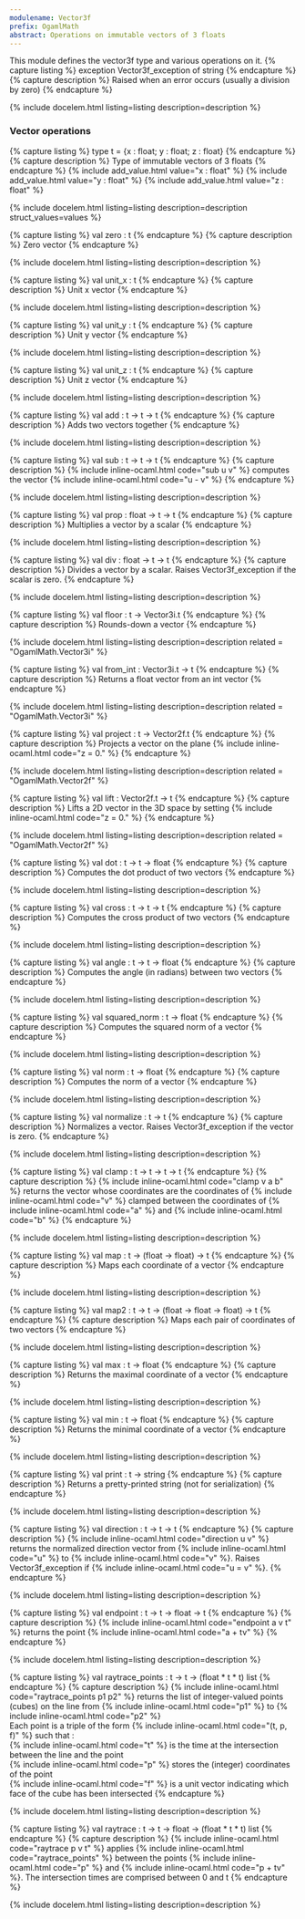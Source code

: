 ```yaml
---
modulename: Vector3f 
prefix: OgamlMath
abstract: Operations on immutable vectors of 3 floats
---
```



This module defines the vector3f type and various operations on it.
{% capture listing %}
exception Vector3f_exception of string
{% endcapture %}
{% capture description %}
Raised when an error occurs (usually a division by zero)
{% endcapture %}

{% include docelem.html listing=listing description=description   %}

### Vector operations

{% capture listing %}
type t = {x : float; y : float; z : float}
{% endcapture %}
{% capture description %}
Type of immutable vectors of 3 floats
{% endcapture %}
{% include add_value.html value="x : float" %}
{% include add_value.html value="y : float" %}
{% include add_value.html value="z : float" %}

{% include docelem.html listing=listing description=description struct_values=values  %}

{% capture listing %}
val zero : t
{% endcapture %}
{% capture description %}
Zero vector
{% endcapture %}

{% include docelem.html listing=listing description=description   %}

{% capture listing %}
val unit_x : t
{% endcapture %}
{% capture description %}
Unit x vector
{% endcapture %}

{% include docelem.html listing=listing description=description   %}

{% capture listing %}
val unit_y : t
{% endcapture %}
{% capture description %}
Unit y vector
{% endcapture %}

{% include docelem.html listing=listing description=description   %}

{% capture listing %}
val unit_z : t
{% endcapture %}
{% capture description %}
Unit z vector
{% endcapture %}

{% include docelem.html listing=listing description=description   %}

{% capture listing %}
val add : t -> t -> t
{% endcapture %}
{% capture description %}
Adds two vectors together
{% endcapture %}

{% include docelem.html listing=listing description=description   %}

{% capture listing %}
val sub : t -> t -> t
{% endcapture %}
{% capture description %}
{% include inline-ocaml.html code="sub u v" %} computes the vector {% include inline-ocaml.html code="u - v" %}
{% endcapture %}

{% include docelem.html listing=listing description=description   %}

{% capture listing %}
val prop : float -> t -> t
{% endcapture %}
{% capture description %}
Multiplies a vector by a scalar
{% endcapture %}

{% include docelem.html listing=listing description=description   %}

{% capture listing %}
val div : float -> t -> t
{% endcapture %}
{% capture description %}
Divides a vector by a scalar. Raises Vector3f_exception if the scalar is zero.
{% endcapture %}

{% include docelem.html listing=listing description=description   %}

{% capture listing %}
val floor : t -> Vector3i.t
{% endcapture %}
{% capture description %}
Rounds-down a vector
{% endcapture %}

{% include docelem.html listing=listing description=description  related = "OgamlMath.Vector3i" %}

{% capture listing %}
val from_int : Vector3i.t -> t
{% endcapture %}
{% capture description %}
Returns a float vector from an int vector
{% endcapture %}

{% include docelem.html listing=listing description=description  related = "OgamlMath.Vector3i" %}

{% capture listing %}
val project : t -> Vector2f.t
{% endcapture %}
{% capture description %}
Projects a vector on the plane {% include inline-ocaml.html code="z = 0." %}
{% endcapture %}

{% include docelem.html listing=listing description=description  related = "OgamlMath.Vector2f" %}

{% capture listing %}
val lift : Vector2f.t -> t
{% endcapture %}
{% capture description %}
Lifts a 2D vector in the 3D space by setting {% include inline-ocaml.html code="z = 0." %}
{% endcapture %}

{% include docelem.html listing=listing description=description  related = "OgamlMath.Vector2f" %}

{% capture listing %}
val dot : t -> t -> float
{% endcapture %}
{% capture description %}
Computes the dot product of two vectors
{% endcapture %}

{% include docelem.html listing=listing description=description   %}

{% capture listing %}
val cross : t -> t -> t
{% endcapture %}
{% capture description %}
Computes the cross product of two vectors
{% endcapture %}

{% include docelem.html listing=listing description=description   %}

{% capture listing %}
val angle : t -> t -> float
{% endcapture %}
{% capture description %}
Computes the angle (in radians) between two vectors
{% endcapture %}

{% include docelem.html listing=listing description=description   %}

{% capture listing %}
val squared_norm : t -> float
{% endcapture %}
{% capture description %}
Computes the squared norm of a vector
{% endcapture %}

{% include docelem.html listing=listing description=description   %}

{% capture listing %}
val norm : t -> float
{% endcapture %}
{% capture description %}
Computes the norm of a vector
{% endcapture %}

{% include docelem.html listing=listing description=description   %}

{% capture listing %}
val normalize : t -> t
{% endcapture %}
{% capture description %}
Normalizes a vector. Raises Vector3f_exception if the vector is zero.
{% endcapture %}

{% include docelem.html listing=listing description=description   %}

{% capture listing %}
val clamp : t -> t -> t -> t
{% endcapture %}
{% capture description %}
{% include inline-ocaml.html code="clamp v a b" %} returns the vector whose coordinates are the coordinates of {% include inline-ocaml.html code="v" %}
 clamped between the coordinates of {% include inline-ocaml.html code="a" %} and {% include inline-ocaml.html code="b" %}
{% endcapture %}

{% include docelem.html listing=listing description=description   %}

{% capture listing %}
val map : t -> (float -> float) -> t
{% endcapture %}
{% capture description %}
Maps each coordinate of a vector
{% endcapture %}

{% include docelem.html listing=listing description=description   %}

{% capture listing %}
val map2 : t -> t -> (float -> float -> float) -> t
{% endcapture %}
{% capture description %}
Maps each pair of coordinates of two vectors
{% endcapture %}

{% include docelem.html listing=listing description=description   %}

{% capture listing %}
val max : t -> float
{% endcapture %}
{% capture description %}
Returns the maximal coordinate of a vector
{% endcapture %}

{% include docelem.html listing=listing description=description   %}

{% capture listing %}
val min : t -> float
{% endcapture %}
{% capture description %}
Returns the minimal coordinate of a vector
{% endcapture %}

{% include docelem.html listing=listing description=description   %}

{% capture listing %}
val print : t -> string
{% endcapture %}
{% capture description %}
Returns a pretty-printed string (not for serialization)
{% endcapture %}

{% include docelem.html listing=listing description=description   %}

{% capture listing %}
val direction : t -> t -> t
{% endcapture %}
{% capture description %}
{% include inline-ocaml.html code="direction u v" %} returns the normalized direction vector from {% include inline-ocaml.html code="u" %} to {% include inline-ocaml.html code="v" %}.
 Raises Vector3f_exception if {% include inline-ocaml.html code="u = v" %}.
{% endcapture %}

{% include docelem.html listing=listing description=description   %}

{% capture listing %}
val endpoint : t -> t -> float -> t
{% endcapture %}
{% capture description %}
{% include inline-ocaml.html code="endpoint a v t" %} returns the point {% include inline-ocaml.html code="a + tv" %}
{% endcapture %}

{% include docelem.html listing=listing description=description   %}

{% capture listing %}
val raytrace_points : t -> t -> (float * t * t) list
{% endcapture %}
{% capture description %}
{% include inline-ocaml.html code="raytrace_points p1 p2" %} returns the list of integer-valued points (cubes) on 
 the line from {% include inline-ocaml.html code="p1" %} to {% include inline-ocaml.html code="p2" %}  <br/>
 Each point is a triple of the form {% include inline-ocaml.html code="(t, p, f)" %} such that :<br/>
 {% include inline-ocaml.html code="t" %} is the time at the intersection between the line and the point<br/>
 {% include inline-ocaml.html code="p" %} stores the (integer) coordinates of the point<br/>
 {% include inline-ocaml.html code="f" %} is a unit vector indicating which face of the cube has been intersected
{% endcapture %}

{% include docelem.html listing=listing description=description   %}

{% capture listing %}
val raytrace : t -> t -> float -> (float * t * t) list
{% endcapture %}
{% capture description %}
{% include inline-ocaml.html code="raytrace p v t" %} applies {% include inline-ocaml.html code="raytrace_points" %} between the points 
 {% include inline-ocaml.html code="p" %} and {% include inline-ocaml.html code="p + tv" %}. The intersection times are comprised between 0 and t
{% endcapture %}

{% include docelem.html listing=listing description=description   %}

